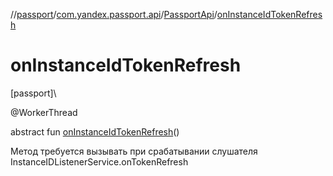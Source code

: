 //[passport](../../../index.md)/[com.yandex.passport.api](../index.md)/[PassportApi](index.md)/[onInstanceIdTokenRefresh](on-instance-id-token-refresh.md)

# onInstanceIdTokenRefresh

[passport]\

@WorkerThread

abstract fun [onInstanceIdTokenRefresh](on-instance-id-token-refresh.md)()

Метод требуется вызывать при срабатывании слушателя InstanceIDListenerService.onTokenRefresh
